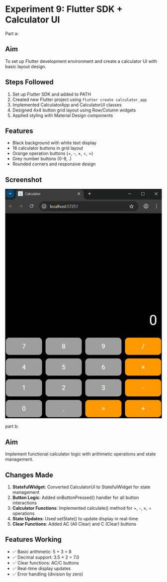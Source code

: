 # Experiment 9: Flutter SDK + Calculator UI

Part a:

## Aim
To set up Flutter development environment and create a calculator UI with basic layout design.

## Steps Followed
1. Set up Flutter SDK and added to PATH
2. Created new Flutter project using `flutter create calculator_app`
3. Implemented CalculatorApp and CalculatorUI classes
4. Designed 4x4 button grid layout using Row/Column widgets
5. Applied styling with Material Design components

## Features
- Black background with white text display
- 16 calculator buttons in grid layout
- Orange operation buttons (+, -, ×, ÷, =)
- Grey number buttons (0-9, .)
- Rounded corners and responsive design

## Screenshot
![Calculator UI](cal.png)


part b:
## Aim
Implement functional calculator logic with arithmetic operations and state management.

## Changes Made
1. **StatefulWidget**: Converted CalculatorUI to StatefulWidget for state management
2. **Button Logic**: Added onButtonPressed() handler for all button interactions  
3. **Calculator Functions**: Implemented calculate() method for +, -, ×, ÷ operations
4. **State Updates**: Used setState() to update display in real-time
5. **Clear Functions**: Added AC (All Clear) and C (Clear) buttons

## Features Working
- ✅ Basic arithmetic: 5 + 3 = 8
- ✅ Decimal support: 3.5 × 2 = 7.0  
- ✅ Clear functions: AC/C buttons
- ✅ Real-time display updates
- ✅ Error handling (division by zero)




